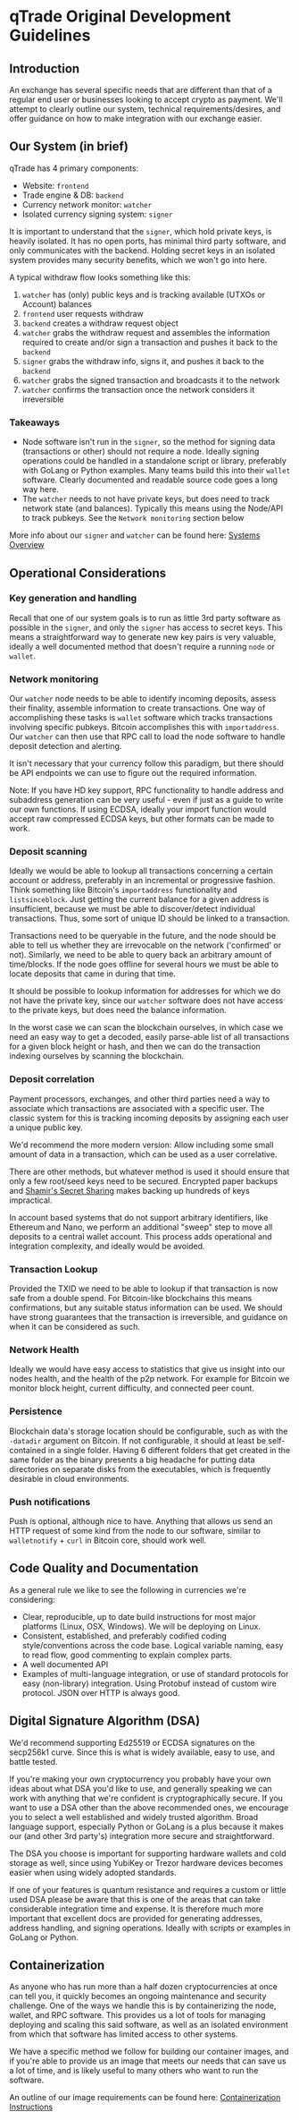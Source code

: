 # qTrade Original Development Guidelines

## Introduction

An exchange has several specific needs that are different than that of a regular end user or businesses looking to accept crypto as payment. We'll attempt to clearly outline our system, technical requirements/desires, and offer guidance on how to make integration with our exchange easier.

## Our System (in brief)

qTrade has 4 primary components:

 - Website: `frontend`
 - Trade engine & DB: `backend`
 - Currency network monitor: `watcher`
 - Isolated currency signing system: `signer`

It is important to understand that the `signer`, which hold private keys, is heavily isolated. It has no open ports, has minimal third party software, and only communicates with the backend. Holding secret keys in an isolated system provides many security benefits, which we won't go into here.

A typical withdraw flow looks something like this:

 1. `watcher` has (only) public keys and is tracking available (UTXOs or Account) balances 
 2. `frontend` user requests withdraw
 3. `backend` creates a withdraw request object
 4. `watcher` grabs the withdraw request and assembles the information required to create and/or sign a transaction and pushes it back to the `backend`
 5. `signer` grabs the withdraw info, signs it, and pushes it back to the `backend`
 6. `watcher` grabs the signed transaction and broadcasts it to the network
 7. `watcher` confirms the transaction once the network considers it irreversible

### Takeaways

 - Node software isn't run in the `signer`, so the method for signing data (transactions or other) should not require a node. Ideally signing operations could be handled in a standalone script or library, preferably with GoLang or Python examples. Many teams build this into their `wallet` software. Clearly documented and readable source code goes a long way here.
 - The `watcher` needs to not have private keys, but does need to track network state (and balances). Typically this means using the Node/API to track pubkeys. See the `Network monitoring` section below

 More info about our `signer` and `watcher` can be found here: [Systems Overview](https://github.com/qtrade-exchange/integration-tools/blob/master/qTradeSystemsOverview.md)

## Operational Considerations

### Key generation and handling

Recall that one of our system goals is to run as little 3rd party software as possible in the `signer`, and only the `signer` has access to secret keys. This means a straightforward way to generate new key pairs is very valuable, ideally a well documented method that doesn't require a running `node` or `wallet`.

### Network monitoring

Our `watcher` node needs to be able to identify incoming deposits, assess their finality, assemble information to create transactions. One way of accomplishing these tasks is `wallet` software which tracks transactions involving specific pubkeys. Bitcoin accomplishes this with `importaddress`. Our `watcher` can then use that RPC call to load the node software to handle deposit detection and alerting. 

It isn't necessary that your currency follow this paradigm, but there should be API endpoints we can use to figure out the required information.

Note: If you have HD key support, RPC functionality to handle address and subaddress generation can be very useful - even if just as a guide to write our own functions. If using ECDSA, ideally your import function would accept raw compressed ECDSA keys, but other formats can be made to work.

### Deposit scanning

Ideally we would be able to lookup all transactions concerning a certain account or address, preferably in an incremental or progressive fashion. Think something like Bitcoin's `importaddress` functionality and `listsinceblock`. Just getting the current balance for a given address is insufficient, because we must be able to discover/detect individual transactions. Thus, some sort of unique ID should be linked to a transaction.

Transactions need to be queryable in the future, and the node should be able to tell us whether they are irrevocable on the network ('confirmed' or not). Similarly, we need to be able to query back an arbitrary amount of time/blocks. If the node goes offline for several hours we must be able to locate deposits that came in during that time.

It should be possible to lookup information for addresses for which we do not have the private key, since our `watcher` software does not have access to the private keys, but does need the balance information.

In the worst case we can scan the blockchain ourselves, in which case we need an easy way to get a decoded, easily parse-able list of all transactions for a given block height or hash, and then we can do the transaction indexing ourselves by scanning the blockchain.

### Deposit correlation

Payment processors, exchanges, and other third parties need a way to associate which transactions are associated with a specific user. The classic system for this is tracking incoming deposits by assigning each user a unique public key.

We'd recommend the more modern version: Allow including some small amount of data in a transaction, which can be used as a user correlative.

There are other methods, but whatever method is used it should ensure that only a few root/seed keys need to be secured. Encrypted paper backups and [Shamir's Secret Sharing](https://en.wikipedia.org/wiki/Shamir%27s_Secret_Sharing) makes backing up hundreds of keys impractical.

In account based systems that do not support arbitrary identifiers, like Ethereum and Nano, we perform an additional "sweep" step to move all deposits to a central wallet account. This process adds operational and integration complexity, and ideally would be avoided.

### Transaction Lookup

Provided the TXID we need to be able to lookup if that transaction is now safe from a double spend. For Bitcoin-like blockchains this means confirmations, but any suitable status information can be used. We should have strong guarantees that the transaction is irreversible, and guidance on when it can be considered as such.

### Network Health

Ideally we would have easy access to statistics that give us insight into our nodes health, and the health of the p2p network. For example for Bitcoin we monitor block height, current difficulty, and connected peer count.

### Persistence

Blockchain data's storage location should be configurable, such as with the `-datadir` argument on Bitcoin. If not configurable, it should at least be self-contained in a single folder. Having 6 different folders that get created in the same folder as the binary presents a big headache for putting data directories on separate disks from the executables, which is frequently desirable in cloud environments.

### Push notifications

Push is optional, although nice to have. Anything that allows us send an HTTP request of some kind from the node to our software, similar to `walletnotify` + `curl` in Bitcoin core, should work well.

## Code Quality and Documentation

As a general rule we like to see the following in currencies we're considering:

* Clear, reproducible, up to date build instructions for most major platforms (Linux, OSX, Windows). We will be deploying on Linux.
* Consistent, established, and preferably codified coding style/conventions across the code base. Logical variable naming, easy to read flow, good commenting to explain complex parts.
* A well documented API
* Examples of multi-language integration, or use of standard protocols for easy (non-library) integration. Using Protobuf instead of custom wire protocol. JSON over HTTP is always good.

## Digital Signature Algorithm (DSA)

We'd recommend supporting Ed25519 or ECDSA signatures on the secp256k1 curve. Since this is what is widely available, easy to use, and battle tested.

If you're making your own cryptocurrency you probably have your own ideas about what DSA you'd like to use, and generally speaking we can work with anything that we're confident is cryptographically secure. If you want to use a DSA other than the above recommended ones, we encourage you to select a well established and widely trusted algorithm. Broad language support, especially Python or GoLang is a plus because it makes our (and other 3rd party's) integration more secure and straightforward. 

The DSA you choose is important for supporting hardware wallets and cold storage as well, since using YubiKey or Trezor hardware devices becomes easier when using widely adopted standards. 

If one of your features is quantum resistance and requires a custom or little used DSA please be aware that this is one of the areas that can take considerable integration time and expense. It is therefore much more important that excellent docs are provided for generating addresses, address handling, and signing operations. Ideally with scripts or examples in GoLang or Python. 

## Containerization

As anyone who has run more than a half dozen cryptocurrencies at once can tell you, it quickly becomes an ongoing maintenance and security challenge. One of the ways we handle this is by containerizing the node, wallet, and RPC software. This provides us a lot of tools for managing deploying and scaling this said software, as well as an isolated environment from which that software has limited access to other systems.

We have a specific method we follow for building our container images, and if you're able to provide us an image that meets our needs that can save us a lot of time, and is likely useful to many others who want to run the software.

An outline of our image requirements can be found here: [Containerization Instructions](https://github.com/qtrade-exchange/integration-tools/blob/master/docker/Instructions.md)